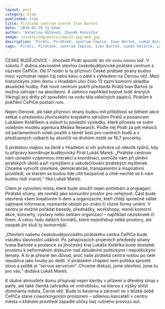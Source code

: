 ```yaml
---
layout: post
category: blog
published: true
title: Pirátské centrum otevře Ivan Bartoš
date: '2018-03-29 11:54am'
author: 'Kateřina Hůlková, Zbyněk Konvička'
image: /assets/img/posts/cepice-jpg-web.jpg
description: 'Piráti, Pirátské, centrum Čepice, Ivan Bartoš, Lukáš Kolářík, Lukáš Mareš'
tags: 'Piráti, Pirátské, centrum Čepice, Ivan Bartoš, Lukáš Kolářík, Lukáš Mareš'
---
```

ČESKÉ BUDĚJOVICE - Jihočeští Piráti spouští do vln svou novou loď. V sobotu 7. dubna slavnostně otevřou českobudějovické pirátské centrum s názvem ČePiCe. Od 17 hodin si tu příznivci České pirátské strany budou moci vychutnat nejen čaj nebo kávu o páté s výhledem na Černou věž. Mezi historickými zdmi domu v Hradební ulici číslo 13 zazní komorní skladba akustické hudby. Pak nové centrum pokřtí předseda Pirátů Ivan Bartoš (a možná zahraje i na akordeon). A zatímco například bojové lodě drsných Vikingů prý drtily při spouštění na vodu těla válečných zajatců, Pirátům k pokřtění ČePiCe postačí rum.

Nejen členové, ale také příznivci strany budou mít příležitost se během akce setkat s předsedou jihočeského krajského sdružení Pirátů a poslancem Lukášem Koláříkem a oslavit tu poslední výsledky, které přinesla ve svém volebním modelu agentura Médea Research. Podle něj Piráti za pět měsíců od parlamentních voleb posílili o téměř šest pro-centních bodů a v předčasných volbách by skončili na druhém místě se 16,7 procenty.

S pirátskou vlajkou na žerdi v Hradební si vítr pohrává už několik týdnů, kdy tu přípravy koordinuje budějovický Pirát Lukáš Mareš. „Pirátské centrum nám usnadní vzájemnou interakci a koordinaci, pomůže nám při plnění pirátských úkolů a při vymýšlení a uskutečňování pirátských myšlenek. Chceme vytvořit otevřené, demokratické, transparentní a inspirativní prostředí, ve kterém se budou lidé cítit bezpečně a chtě-nechtě se k nám budou rádi vracet,“ říká Lukáš Mareš.

Cílem je vytvoření místa, které bude sloužit nejen potřebám a propagaci Pirátské strany, ale rovněž jako komunitní prostor pro veřejnost. Část bude otevřená všem kreativním li-dem a organizacím, kteří chtějí společně sdílet zajímavé informace, rozmanité oblasti po-znání či různé formy umění. V centru je možné pořádat besedy, přednášky, workshopy, menší komorní akce, koncerty, výstavy nebo setkání organizací – například neziskovek či firem. A celou řadu dalších formátů, které nepotřebují velké prostory, ale naopak jim sluší ty komornější.

„Otevření našeho českobudějovického pirátského centra ČePiCe bude vskutku slavnostní událost. Po zahajovacích projevech předsedy strany Ivana Bartoše a poslance za jihočeský kraj Lukáše Koláříka bude dostatek prostoru k neformálním diskuzím nad aktuálními politickými i nepolitickými tématy. A to je přesně ten důvod, proč naše pirátská centra rostou po celé republice jako houby po dešti. V pirátském chápání není politika sprosté slovo a politik je “servus servorum”. Chceme diskuzi, jsme otevření, jsme tu pro vás,“ dodává Lukáš Mareš.

K útulné atmosféře domu přispívají nejen klenby v přízemí a dřevěný strop v patře, ale také členitá zahrádka ve vnitrobloku, na kterou z výšky shlíží dominanta města, Černá věž. Bude tu kavárna a zároveň se v blízké době ČePiCe stane coworkingovým prostorem – sdílenou kanceláří v centru města v klidném prostředí zapadlé uličky bez rušného provozu aut.
